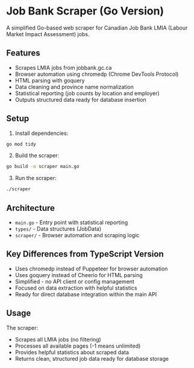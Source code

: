 # Job Bank Scraper (Go Version)

A simplified Go-based web scraper for Canadian Job Bank LMIA (Labour Market Impact Assessment) jobs.

## Features

- Scrapes LMIA jobs from jobbank.gc.ca
- Browser automation using chromedp (Chrome DevTools Protocol)
- HTML parsing with goquery
- Data cleaning and province name normalization
- Statistical reporting (job counts by location and employer)
- Outputs structured data ready for database insertion

## Setup

1. Install dependencies:
```bash
go mod tidy
```

2. Build the scraper:
```bash
go build -o scraper main.go
```

3. Run the scraper:
```bash
./scraper
```

## Architecture

- `main.go` - Entry point with statistical reporting
- `types/` - Data structures (JobData)
- `scraper/` - Browser automation and scraping logic

## Key Differences from TypeScript Version

- Uses chromedp instead of Puppeteer for browser automation
- Uses goquery instead of Cheerio for HTML parsing
- Simplified - no API client or config management
- Focused on data extraction with helpful statistics
- Ready for direct database integration within the main API

## Usage

The scraper:
- Scrapes all LMIA jobs (no filtering)
- Processes all available pages (-1 means unlimited)
- Provides helpful statistics about scraped data
- Returns clean, structured job data ready for database storage